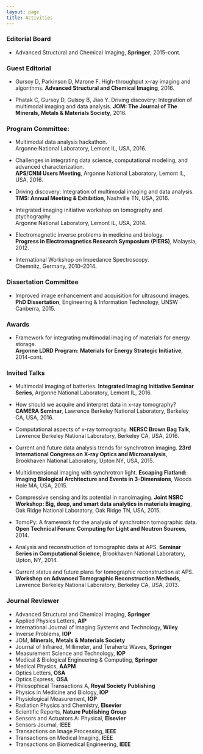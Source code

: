 ```yaml
---
layout: page
title: Activities
---
```


### Editorial Board

* Advanced Structural and Chemical Imaging, **Springer**, 2015–cont.


### Guest Editorial

* Gursoy D, Parkinson D, Marone F. 
High-throughput x-ray imaging and algorithms.
**Advanced Structural and Chemical Imaging**, 2016.

* Phatak C, Gursoy D, Gulsoy B, Jiao Y. 
Driving discovery: Integration of multimodal imaging and data analysis.
**JOM: The Journal of The Minerals, Metals & Materials Society**, 2016.


### Program Committee:

* Multimodal data analysis hackathon. <br>
Argonne National Laboratory, Lemont IL, USA, 2016.

* Challenges in integrating data science, computational modeling, and advanced characterization. <br>
**APS/CNM Users Meeting**, Argonne National Laboratory, Lemont IL, USA, 2016.

* Driving discovery: Integration of multimodal imaging and data analysis. <br>
**TMS: Annual Meeting & Exhibition**, Nashville TN, USA, 2016.

* Integrated imaging initiative workshop on tomography and ptychography. <br>
Argonne National Laboratory, Lemont IL, USA, 2014.

* Electromagnetic inverse problems in medicine and biology. <br>
**Progress in Electromagnetics Research Symposium (PIERS)**, Malaysia, 2012.

* International Workshop on Impedance Spectroscopy. <br>
Chemnitz, Germany, 2010–2014.


### Dissertation Committee

* Improved image enhancement and acquisition for ultrasound images. <br>
**PhD Dissertation**, Engineering & Information Technology, UNSW Canberra, 2015.


### Awards

* Framework for integrating multimodal imaging of materials for energy storage. <br>
**Argonne LDRD Program: Materials for Energy Strategic Initiative**, 2014-cont.


### Invited Talks

* Multimodal imaging of batteries.
**Integrated Imaging Initiative Seminar Series**, Argonne National Laboratory, Lemont IL, 2016.

* How should we acquire and interpret data in x-ray tomography?
**CAMERA Seminar**, Lawrence Berkeley National Laboratory, Berkeley CA, USA, 2016.

* Computational aspects of x-ray tomography.
**NERSC Brown Bag Talk**, Lawrence Berkeley National Laboratory, Berkeley CA, USA, 2016.

* Current and future data analysis trends for synchrotron imaging.
**23rd International Congress on X-ray Optics and Microanalysis**, Brookhaven National Laboratory, Upton NY, USA, 2015.

* Multidimensional imaging with synchrotron light. 
**Escaping Flatland: Imaging Biological Architecture and Events in 3-Dimensions**, Woods Hole MA, USA, 2015.

* Compressive sensing and its potential in nanoimaging. 
**Joint NSRC Workshop: Big, deep, and smart data analytics in materials imaging**, Oak Ridge National Laboratory, Oak Ridge TN, USA, 2015.

* TomoPy: A framework for the analysis of synchrotron tomographic data. 
**Open Technical Forum: Computing for Light and Neutron Sources**, 2014.

* Analysis and reconstruction of tomographic data at APS.
**Seminar Series in Computational Science**, Brookhaven National Laboratory, Upton, NY, 2014.

* Current status and future plans for tomographic reconstruction at APS. 
**Workshop on Advanced Tomographic Reconstruction Methods**, Lawrence Berkeley National Laboratory, Berkeley CA, USA, 2013.


### Journal Reviewer

* Advanced Structural and Chemical Imaging, **Springer**
* Applied Physics Letters, **AIP**
* International Journal of Imaging Systems and Technology, **Wiley**
* Inverse Problems, **IOP**
* JOM, **Minerals, Metals & Materials Society**
* Journal of Infrared, Millimeter, and Terahertz Waves, **Springer**
* Measurement Science and Technology, **IOP**
* Medical & Biological Engineering & Computing, **Springer**
* Medical Physics, **AAPM**
* Optics Letters, **OSA**
* Optics Express, **OSA**
* Philosophical Transactions A, **Royal Society Publishing**
* Physics in Medicine and Biology, **IOP**
* Physiological Measurement, **IOP**
* Radiation Physics and Chemistry, **Elsevier**
* Scientific Reports, **Nature Publishing Group**
* Sensors and Actuators A: Physical, **Elsevier**
* Sensors Journal, **IEEE**
* Transactions on Image Processing, **IEEE**
* Transactions on Medical Imaging, **IEEE**
* Transactions on Biomedical Engineering, **IEEE**

